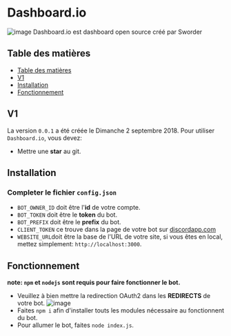 
# Dashboard.io
![image](https://cdn.discordapp.com/avatars/485752871027998725/abd8ca42e420f9fcda938f8281d874db.png?size=160)
Dashboard.io est dashboard open source créé par Sworder

## Table des matières

* [Table des matières](#table-des-matières)
* [V1](#v1)
* [Installation](#installation)
* [Fonctionnement](#fonctionnement)

## V1 

La version `0.0.1` a été créée le Dimanche 2 septembre 2018. Pour utiliser `Dashboard.io`, vous devez:
* Mettre une **star** au git.

## Installation

### Completer le fichier `config.json`
* `BOT_OWNER_ID` doit être l'**id** de votre compte.
* `BOT_TOKEN` doit être le **token** du bot.
* `BOT_PREFIX` doit être le **prefix** du bot.
* `CLIENT_TOKEN` ce trouve dans la page de votre bot sur [discordapp.com](https://discordapp.com/developers/applications/)
* `WEBSITE_URL`doit être la base de l'URL de votre site, si vous êtes en local, mettez simplement: `http://localhost:3000`.

## Fonctionnement

**note: `npm` et `nodejs` sont requis pour faire fonctionner le bot.**
* Veuillez à bien mettre la redirection OAuth2 dans les **REDIRECTS** de votre bot.
![image](https://cdn.discordapp.com/attachments/485886312398848030/485886331336130561/unknown.png)
* Faites `npm i` afin d'installer touts les modules nécessaire au fonctionnent du bot.
* Pour allumer le bot, faites `node index.js`.
